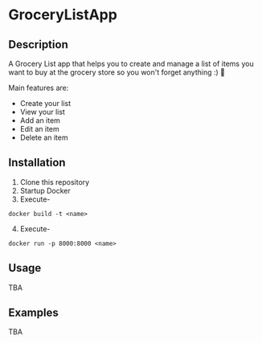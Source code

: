 # GroceryListApp

## Description

A Grocery List app that helps you to create and manage a list of items you want to buy at the grocery store so you won't forget anything :) :shopping_cart:

Main features are:
* Create your list
* View your list
* Add an item
* Edit an item
* Delete an item

## Installation

1. Clone this repository
2. Startup Docker 
3. Execute-
```
docker build -t <name>
```
4. Execute-
```
docker run -p 8000:8000 <name>
```

## Usage

TBA

## Examples

TBA